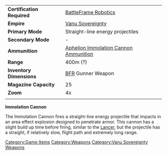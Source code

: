 |                            |                                                                                              |
| -------------------------- | -------------------------------------------------------------------------------------------- |
| **Certification Required** | [BattleFrame Robotics](BattleFrame_Robotics.md "wikilink")                                   |
| **Empire**                 | [Vanu Sovereignty](Vanu_Sovereignty.md "wikilink")                                           |
| **Primary Mode**           | Straight-line energy projectiles                                                             |
| **Secondary Mode**         | \-                                                                                           |
| **Ammunition**             | [Aphelion Immolation Cannon Ammunition](Aphelion_Immolation_Cannon_Ammunition.md "wikilink") |
| **Range**                  | 400m (?)                                                                                     |
| **Inventory Dimensions**   | [BFR](BFR.md "wikilink") Gunner Weapon                                                       |
| **Magazine Capacity**      | 25                                                                                           |
| **Zoom**                   | 4x                                                                                           |
|                            |                                                                                              |

**Immolation Cannon**

The Immolation Cannon fires a straight-line energy projectile that
impacts in an area effect explosion designed to penetrate armor. This
cannon has a slight build up time before firing, similar to the
[Lancer](Lancer.md "wikilink"), but the projectile has a straight, if
relatively slow, flight path and extremely long range.

[Category:Game Items](Category:Game_Items.md "wikilink")
[Category:Weapons](Category:Weapons.md "wikilink") [Category:Vanu
Sovereignty Weapons](Category:Vanu_Sovereignty_Weapons.md "wikilink")
